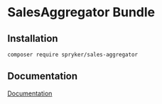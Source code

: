 # SalesAggregator Bundle

## Installation

```
composer require spryker/sales-aggregator
```

## Documentation

[Documentation](https://spryker.github.io)
